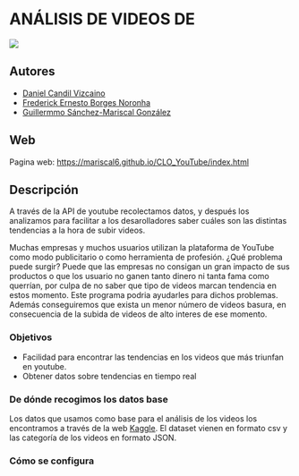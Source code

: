 
# ANÁLISIS DE VIDEOS DE 
![](https://i.pinimg.com/originals/32/3e/02/323e02791f3dfb353927386dfaec81d9.png)

## Autores
[1]:https://github.com/FaraonDaniel
[2]:https://github.com/FrederickBor
[3]:https://github.com/Mariscal6

- [Daniel Candil Vizcaino][1]
- [Frederick Ernesto Borges Noronha][2]
- [Guillermmo Sánchez-Mariscal González][3]
	
## Web 

Pagina web: https://mariscal6.github.io/CLO_YouTube/index.html
	
## Descripción

A través de la API de youtube recolectamos datos, y después los analizamos para facilitar a los desarolladores saber
cuáles son las distintas tendencias a la hora de subir videos.

Muchas empresas y muchos usuarios utilizan la plataforma de YouTube como modo publicitario o como herramienta de profesión. ¿Qué problema puede surgir? Puede que las empresas no consigan un gran impacto de sus productos o que los usuario no ganen tanto dinero ni tanta fama como querrían, por culpa de no saber que tipo de videos marcan tendencia en estos momento. Este programa podria ayudarles para dichos problemas. Además conseguiremos que exista un menor número de videos basura, en consecuencia de la subida de videos de alto interes de ese momento.

### Objetivos

- Facilidad para encontrar las tendencias en los videos que más triunfan en youtube.
- Obtener datos sobre tendencias en tiempo real

### De dónde recogimos los datos base
[4]:https://www.kaggle.com/datasnaek/youtube-new

Los datos que usamos como base para el análisis de los videos los encontramos a través de la web [Kaggle][4].
El dataset vienen en formato csv y las categoría de los videos en formato JSON.

### Cómo se configura
```python


```
